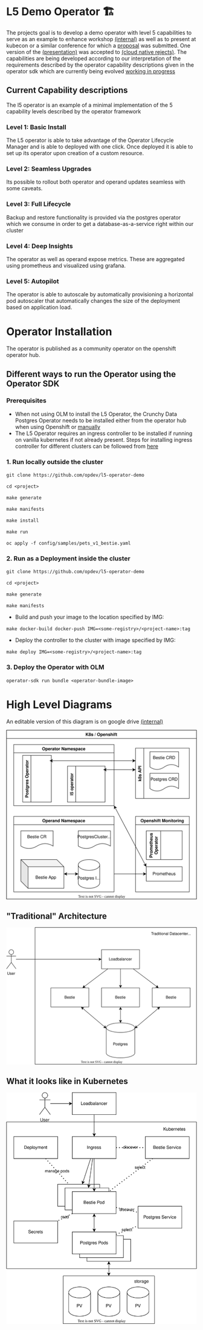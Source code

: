 # L5 Demo Operator 🏗️

The projects goal is to develop a demo operator with level 5 capabilities to serve as an example to enhance workshop [(internal)](https://drive.google.com/drive/u/0/folders/1l6FY1QdBq1IsmwM6Ib44A8h12OSKGJbe) as well as to present at kubecon or a similar conference for which a [proposal](https://drive.google.com/file/d/1GjJgBcJmywP3L64m1h4vZ68UIu-XJxMZ/view?usp=sharing) was submitted. One version of the [(presentation)](https://opdev.github.io/l5-operator-demo/) was accepted to [(cloud native rejects)](https://cfp.cloud-native.rejekts.io/cloud-native-rejekts-eu-valencia-2022/talk/review/LESBCQ3MJQFEE3JWMRCJKKL9XT7YMDHP). The capabilities are being developed according to our interpretation of the requirements described by the operator capability descriptions given in the operator sdk which are currently being evolved [working in progress](https://docs.google.com/document/d/1gNa2NQzlsHDdNHBYPczCytkuokEzBCFKjlxM12X5cdk/edit?usp=sharing)

## Current Capability descriptions
The l5 operator is an example of a minimal implementation of the 5 capability levels described by the operator framework

### Level 1: Basic Install
The L5 operator is able to take advantage of the Operator Lifecycle Manager and is able to deployed with one click. Once deployed it is able to set up its operator upon creation of a custom resource.

### Level 2: Seamless Upgrades
Its possible to rollout both operator and operand updates seamless with some caveats.

### Level 3: Full Lifecycle
Backup and restore functionality is provided via the postgres operator which we consume in order to get a database-as-a-service right within our cluster

### Level 4: Deep Insights
The operator as well as operand expose metrics. These are aggregated using prometheus and visualized using grafana.

### Level 5: Autopilot
The operator is able to autoscale by automatically provisioning a horizontal pod autoscaler that automatically changes the size of the deployment based on application load.

# Operator Installation
The operator is published as a community operator on the openshift operator hub.

## Different ways to run the Operator using the Operator SDK

### Prerequisites
- When not using OLM to install the L5 Operator, the Crunchy Data Postgres Operator needs to be installed either from the operator hub when using Openshift or [manually](https://access.crunchydata.com/documentation/postgres-operator/v5/quickstart/)
- The L5 Operator requires an ingress controller to be installed if running on vanilla kubernetes if not already present. Steps for installing ingress controller for different clusters can be followed from [here](https://kubernetes.github.io/ingress-nginx/deploy/)

### 1. Run locally outside the cluster
```
git clone https://github.com/opdev/l5-operator-demo
```

``` 
cd <project>
```

``` 
make generate
```

``` 
make manifests
```

``` 
make install
```

``` 
make run
```

``` 
oc apply -f config/samples/pets_v1_bestie.yaml
```

### 2. Run as a Deployment inside the cluster
``` 
git clone https://github.com/opdev/l5-operator-demo
```

``` 
cd <project>
```

``` 
make generate
```

``` 
make manifests
```

- Build and push your image to the location specified by IMG:
``` 
make docker-build docker-push IMG=<some-registry>/<project-name>:tag 
```

- Deploy the controller to the cluster with image specified by IMG:
``` 
make deploy IMG=<some-registry>/<project-name>:tag
```

### 3. Deploy the Operator with OLM
```
operator-sdk run bundle <operator-bundle-image>
```

# High Level Diagrams

An editable version of this diagram is on google drive [(internal)](https://drive.google.com/file/d/1zwZDZyp_OqdqhPicXgfqIDRPZB4IYjwO/view?usp=sharing)

![Deployment Diagram](docs/hld.svg)

## "Traditional" Architecture

![Traditional Deployment](docs/bestie.drawio.svg)

## What it looks like in Kubernetes

![Deployment Diagram](docs/bestie_k8s.drawio.svg)
